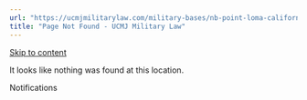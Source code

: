 ```yaml
---
url: "https://ucmjmilitarylaw.com/military-bases/nb-point-loma-california-military-defense-lawyer-ucmj-legal-guide/%7Blocation12"
title: "Page Not Found - UCMJ Military Law"
---
```


[Skip to content](https://ucmjmilitarylaw.com/military-bases/nb-point-loma-california-military-defense-lawyer-ucmj-legal-guide/%7Blocation12#content)

It looks like nothing was found at this location.

Notifications